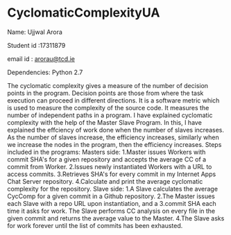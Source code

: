 # CyclomaticComplexityUA

Name: Ujjwal Arora

Student id :17311879

email id : arorau@tcd.ie

Dependencies: Python 2.7

The cyclomatic complexity gives a measure of the number of decision points in the program. Decision points are those from where the task execution can proceed in different directions.
It is a software metric which is used to measure the complexity of the source code. It measures the number of independent paths in a program.
I have explained cyclomatic complexity with the help of the Master Slave Program. In this, I have explained the effciency of work done when the number of slaves increases. As the number of slaves increase, the efficiency increases, similarly when we increase the nodes in the program, then the efficiency increases.
Steps included in the programs:
Masters side:
1.Master issues Workers with commit SHA's for a given repository and accepts the average CC of a commit from Worker.
2.Issues newly instantiated Workers with a URL to access commits.
3.Retrieves SHA's for every commit in my Internet Apps Chat Server repository.
4.Calculate and print the average cyclomatic complexity for the repository.
Slave side:
1.A Slave calculates the average CycComp for a given commit in a Github repository.
2.The Master issues each Slave with a repo URL upon instantiation, and a
3.commit SHA each time it asks for work. The Slave performs CC analysis on every file in the given commit and returns the average value to the Master.
4.The Slave asks for work forever until the list of commits has been exhausted.
